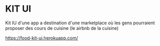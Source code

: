 # KIT UI 

Kit IU d'une app a destination d'une marketplace où les gens pourraient proposer des cours de cuisine (le airbnb de la cuisine)

https://food-kit-ui.herokuapp.com/
